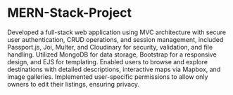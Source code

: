 # MERN-Stack-Project

Developed a full-stack web application using MVC architecture with secure user authentication, CRUD operations, 
and session management, included Passport.js, Joi, Multer, and Cloudinary for security, validation, and file handling. 
Utilized MongoDB for data storage, Bootstrap for a responsive design, and EJS for templating. 
Enabled users to browse and explore destinations with detailed descriptions, interactive maps via Mapbox, and 
image galleries. Implemented user-specific permissions to allow only owners to edit their listings, ensuring privacy.
